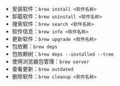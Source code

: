 * 安装软件：`brew install <软件名称>`
* 卸载软件：`brew uninstall <软件名称>`
* 搜索软件：`brew search <软件名称>`
* 软件信息：`brew info <软件名称>`
* 更新软件：`brew upgrade <软件名称>`
* 包依赖：`brew deps`
* 包依赖树：`brew deps --installed --tree`
* 使用浏览器包管理：`brew server`
* 查看更新：`brew outdated`
* 删除软件：`brew cleanup <软件名称>`
